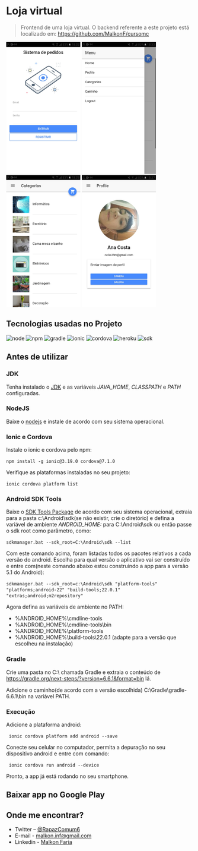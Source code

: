 # Loja virtual

> Frontend de uma loja virtual. O backend referente a este projeto está localizado em: https://github.com/MalkonF/cursomc

<p float="left">
<img src="1.jpg" alt="Loja virtual" width="200"/>
<img src="2.jpg" alt="Loja virtual" width="200"/>
<img src="3.jpg" alt="Loja virtual" width="200"/>
<img src="4.jpg" alt="Loja virtual" width="200"/>
</p>

## Tecnologias usadas no Projeto

![node]
![npm]
![gradle]
![ionic]
![cordova]
![heroku]
![sdk]

## Antes de utilizar

### JDK

Tenha instalado o [JDK](https://www.oracle.com/br/java/technologies/javase/javase-jdk8-downloads.html) e as variáveis _JAVA_HOME_, _CLASSPATH_ e _PATH_ configuradas.

### NodeJS

Baixe o [nodejs](https://nodejs.org/pt-br/download/) e instale de acordo com seu sistema operacional.

### Ionic e Cordova

Instale o ionic e cordova pelo npm:

```
npm install -g ionic@3.19.0 cordova@7.1.0
```

Verifique as plataformas instaladas no seu projeto:

```
ionic cordova platform list
```

### Android SDK Tools

Baixe o [SDK Tools Package](https://developer.android.com/studio?hl=pt-br#downloads) de acordo com seu sistema operacional, extraia para a pasta c:\Android\sdk(se não existir, crie o diretório) e defina a variável de ambiente _ANDROID_HOME:_ para C:\Android\sdk ou então passe o sdk root como parâmetro, como:

```
sdkmanager.bat --sdk_root=C:\Android\sdk --list
```

Com este comando acima, foram listadas todos os pacotes relativos a cada versão do android. Escolha para qual versão o aplicativo vai ser construído e entre com(neste comando abaixo estou construindo a app para a versão 5.1 do Android):

```
sdkmanager.bat --sdk_root=c:\Android\sdk "platform-tools" "platforms;android-22" "build-tools;22.0.1" "extras;android;m2repository"
```

Agora defina as variáveis de ambiente no PATH:

- %ANDROID_HOME%\cmdline-tools
- %ANDROID_HOME%\cmdline-tools\bin
- %ANDROID_HOME%\platform-tools
- %ANDROID_HOME%\build-tools\22.0.1 (adapte para a versão que escolheu na instalação)

### Gradle

Crie uma pasta no C:\ chamada Gradle e extraia o conteúdo de https://gradle.org/next-steps/?version=6.6.1&format=bin lá.

Adicione o caminho(de acordo com a versão escolhida) C:\Gradle\gradle-6.6.1\bin na variável PATH.

### Execução

Adicione a plataforma android:

```
 ionic cordova platform add android --save

```

Conecte seu celular no computador, permita a depuração no seu dispositivo android e entre com comando:

```
 ionic cordova run android --device
```

Pronto, a app já está rodando no seu smartphone.

## Baixar app no Google Play

## Onde me encontrar?

- Twitter – [@RapazComum6](https://twitter.com/RapazComum6)
- E-mail - malkon.inf@gmail.com
- Linkedin - [Malkon Faria](https://www.linkedin.com/in/malkon-faria-1843b81a7/)

[node]: https://img.shields.io/badge/node.js-v12.19.0-%232E8B57
[npm]: https://img.shields.io/badge/npm-v6.14.8-%23B22222
[gradle]: https://img.shields.io/badge/gradle-v6.6.1-%2300FF00
[ionic]: https://img.shields.io/badge/ionic-v3.19.0-%23B0E0E6
[cordova]: https://img.shields.io/badge/cordova-v7.1.0-%238FBC8F
[heroku]: https://img.shields.io/badge/heroku-v7.47.0-%238A2BE2
[sdk]: https://img.shields.io/badge/Android-SDK-%239ACD32

